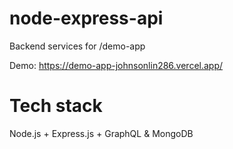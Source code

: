 # node-express-api
Backend services for /demo-app

Demo: https://demo-app-johnsonlin286.vercel.app/

# Tech stack
Node.js + Express.js + GraphQL & MongoDB
